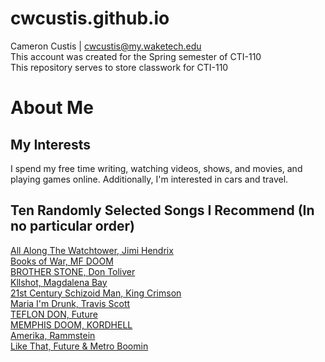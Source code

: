 # cwcustis.github.io

Cameron Custis | cwcustis@my.waketech.edu  
This account was created for the Spring semester of CTI-110  
This repository serves to store classwork for CTI-110
# About Me
## My Interests  
I spend my free time writing, watching videos, shows, and movies, and playing games online. Additionally, I'm interested in cars and travel.
## Ten Randomly Selected Songs I Recommend (In no particular order)  
[All Along The Watchtower, Jimi Hendrix](https://www.youtube.com/watch?v=TLV4_xaYynY)  
[Books of War, MF DOOM](https://www.youtube.com/watch?v=e_QQamQt5x4)  
[BROTHER STONE, Don Toliver](https://www.youtube.com/watch?v=L_BpiSsIBFM)  
[Kllshot, Magdalena Bay](https://www.youtube.com/watch?v=lhfs1CzzUPM)  
[21st Century Schizoid Man, King Crimson](https://www.youtube.com/watch?v=7OvW8Z7kiws)  
[Maria I'm Drunk, Travis Scott](https://www.youtube.com/watch?v=fI-mnYR-Mp8)  
[TEFLON DON, Future](https://www.youtube.com/watch?v=2wzfnZsXYE0)  
[MEMPHIS DOOM, KORDHELL](https://www.youtube.com/watch?v=cJuO985zF8E)  
[Amerika, Rammstein](https://www.youtube.com/watch?v=Rr8ljRgcJNM)  
[Like That, Future & Metro Boomin](https://www.youtube.com/watch?v=N9bKBAA22Go)  